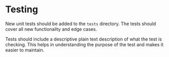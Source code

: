 # Testing
New unit tests should be added to the `tests` directory. The tests should cover all new functionality and edge cases.

Tests should include a descriptive plain text description of what the test is checking. This helps in understanding the purpose of the test and makes it easier to maintain.